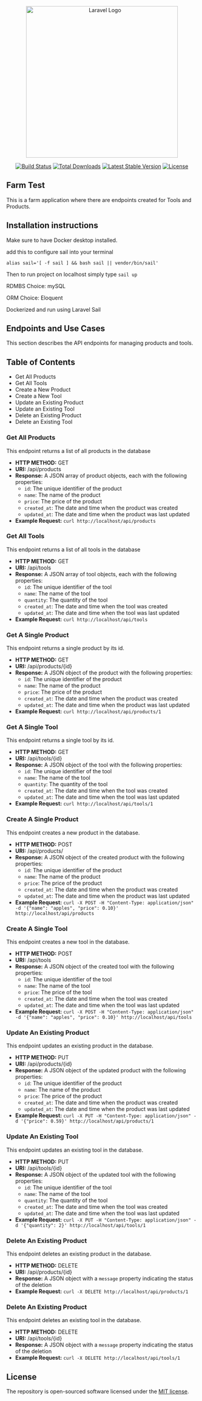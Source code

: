 <p align="center"><a href="https://laravel.com" target="_blank"><img src="https://raw.githubusercontent.com/laravel/art/master/logo-lockup/5%20SVG/2%20CMYK/1%20Full%20Color/laravel-logolockup-cmyk-red.svg" width="400" alt="Laravel Logo"></a></p>

<p align="center">
<a href="https://github.com/laravel/framework/actions"><img src="https://github.com/laravel/framework/workflows/tests/badge.svg" alt="Build Status"></a>
<a href="https://packagist.org/packages/laravel/framework"><img src="https://img.shields.io/packagist/dt/laravel/framework" alt="Total Downloads"></a>
<a href="https://packagist.org/packages/laravel/framework"><img src="https://img.shields.io/packagist/v/laravel/framework" alt="Latest Stable Version"></a>
<a href="https://packagist.org/packages/laravel/framework"><img src="https://img.shields.io/packagist/l/laravel/framework" alt="License"></a>
</p>

## Farm Test

This is a farm application where there are endpoints created for Tools and Products.

## Installation instructions

Make sure to have Docker desktop installed.

add this to configure sail into your terminal

`alias sail='[ -f sail ] && bash sail || vendor/bin/sail'`

Then to run project on localhost simply type `sail up`

RDMBS Choice: mySQL

ORM Choice: Eloquent

Dockerized and run using Laravel Sail

## Endpoints and Use Cases

This section describes the API endpoints for managing products and tools.

## Table of Contents

* Get All Products
* Get All Tools
* Create a New Product
* Create a New Tool
* Update an Existing Product
* Update an Existing Tool
* Delete an Existing Product
* Delete an Existing Tool

### Get All Products
This endpoint returns a list of all products in the database

* **HTTP METHOD:** GET
* **URI:** /api/products
* **Response:** A JSON array of product objects, each with the following properties:
    * `id`: The unique identifier of the product
    * `name`: The name of the product
    * `price`: The price of the product 
    * `created_at`: The date and time when the product was created
    * `updated_at`: The date and time when the product was last updated
* **Example Request:**
`curl http://localhost/api/products`

### Get All Tools
This endpoint returns a list of all tools in the database

* **HTTP METHOD:** GET
* **URI:** /api/tools
* **Response:** A JSON array of tool objects, each with the following properties:
    * `id`: The unique identifier of the tool
    * `name`: The name of the tool
    * `quantity`: The quantity of the tool 
    * `created_at`: The date and time when the tool was created
    * `updated_at`: The date and time when the tool was last updated
* **Example Request:**
`curl http://localhost/api/tools`

### Get A Single Product
This endpoint returns a single product by its id.

* **HTTP METHOD:** GET
* **URI:** /api/products/{id}
* **Response:** A JSON object of the product with the following properties:
    * `id`: The unique identifier of the product
    * `name`: The name of the product
    * `price`: The price of the product 
    * `created_at`: The date and time when the product was created
    * `updated_at`: The date and time when the product was last updated
* **Example Request:**
`curl http://localhost/api/products/1`

### Get A Single Tool
This endpoint returns a single tool by its id.

* **HTTP METHOD:** GET
* **URI:** /api/tools/{id}
* **Response:** A JSON object of the tool with the following properties:
    * `id`: The unique identifier of the tool
    * `name`: The name of the tool
    * `quantity`: The quantity of the tool 
    * `created_at`: The date and time when the tool was created
    * `updated_at`: The date and time when the tool was last updated
* **Example Request:**
`curl http://localhost/api/tools/1`

### Create A Single Product
This endpoint creates a new product in the database.

* **HTTP METHOD:** POST
* **URI:** /api/products/
* **Response:** A JSON object of the created product with the following properties:
    * `id`: The unique identifier of the product
    * `name`: The name of the product
    * `price`: The price of the product 
    * `created_at`: The date and time when the product was created
    * `updated_at`: The date and time when the product was last updated
* **Example Request:**
`curl -X POST -H "Content-Type: application/json" -d '{"name": "apples", "price": 0.10}' http://localhost/api/products`

### Create A Single Tool
This endpoint creates a new tool in the database.

* **HTTP METHOD:** POST
* **URI:** /api/tools
* **Response:** A JSON object of the created tool with the following properties:
    * `id`: The unique identifier of the tool
    * `name`: The name of the tool
    * `price`: The price of the tool 
    * `created_at`: The date and time when the tool was created
    * `updated_at`: The date and time when the tool was last updated
* **Example Request:**
`curl -X POST -H "Content-Type: application/json" -d '{"name": "apples", "price": 0.10}' http://localhost/api/tools`

### Update An Existing Product
This endpoint updates an existing product in the database.

* **HTTP METHOD:** PUT
* **URI:** /api/products/{id}
* **Response:** A JSON object of the updated product with the following properties:
    * `id`: The unique identifier of the product
    * `name`: The name of the product
    * `price`: The price of the product 
    * `created_at`: The date and time when the product was created
    * `updated_at`: The date and time when the product was last updated
* **Example Request:**
`curl -X PUT -H "Content-Type: application/json" -d '{"price": 0.59}' http://localhost/api/products/1`

### Update An Existing Tool
This endpoint updates an existing tool in the database.

* **HTTP METHOD:** PUT
* **URI:** /api/tools/{id}
* **Response:** A JSON object of the updated tool with the following properties:
    * `id`: The unique identifier of the tool
    * `name`: The name of the tool
    * `quantity`: The quantity of the tool 
    * `created_at`: The date and time when the tool was created
    * `updated_at`: The date and time when the tool was last updated
* **Example Request:**
`curl -X PUT -H "Content-Type: application/json" -d '{"quantity": 2}' http://localhost/api/tools/1`

### Delete An Existing Product
This endpoint deletes an existing product in the database.

* **HTTP METHOD:** DELETE
* **URI:** /api/products/{id}
* **Response:** A JSON object with a `message` property indicating the status of the deletion
* **Example Request:**
`curl -X DELETE http://localhost/api/products/1`

### Delete An Existing Product
This endpoint deletes an existing tool in the database.

* **HTTP METHOD:** DELETE
* **URI:** /api/tools/{id}
* **Response:** A JSON object with a `message` property indicating the status of the deletion
* **Example Request:**
`curl -X DELETE http://localhost/api/tools/1`

## License

The repository is open-sourced software licensed under the [MIT license](https://opensource.org/licenses/MIT).
